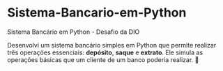 # Sistema-Bancario-em-Python
Sistema Bancário em Python - Desafio da DIO

Desenvolvi um sistema bancário simples em Python que permite realizar três operações essenciais: **depósito**, **saque** e **extrato**. Ele simula as operações básicas que um cliente de um banco poderia realizar. 🏦
